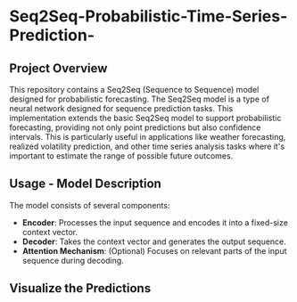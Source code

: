 # Seq2Seq-Probabilistic-Time-Series-Prediction-
 
## Project Overview
This repository contains a Seq2Seq (Sequence to Sequence) model designed for probabilistic forecasting. The Seq2Seq model is a type of neural network designed for sequence prediction tasks. This implementation extends the basic Seq2Seq model to support probabilistic forecasting, providing not only point predictions but also confidence intervals. This is particularly useful in applications like weather forecasting, realized volatility prediction, and other time series analysis tasks where it's important to estimate the range of possible future outcomes.

## Usage - Model Description
The model consists of several components:
- **Encoder**: Processes the input sequence and encodes it into a fixed-size context vector.
- **Decoder**: Takes the context vector and generates the output sequence.
- **Attention Mechanism**: (Optional) Focuses on relevant parts of the input sequence during decoding.

## Visualize the Predictions
<div align="center">
  <a <img src="https://imgur.com/NppBsrc.png"></a><br>
</div>

